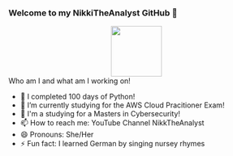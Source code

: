 ### Welcome to my NikkiTheAnalyst GitHub 👋

<div id="header" align="center">
  <img src="https://media.giphy.com/media/p7bz7zIIW2dJemYweL/giphy.gif" width="100"/>
</div>




<!--
**MsNikki-85/MSNikki-85** is a ✨ _special_ ✨ repository because its `README.md` (this file) appears on your GitHub profile.
-->Who am I and what am I working on!

- 🔭 I completed 100 days of Python! 
- 🌱 I’m currently studying for the AWS Cloud Pracitioner Exam!
- 🤔 I'm a studying for a Masters in Cybersecurity!
- 📫 How to reach me: YouTube Channel NikkTheAnalyst
- 😄 Pronouns: She/Her
- ⚡ Fun fact: I learned German by singing nursey rhymes

